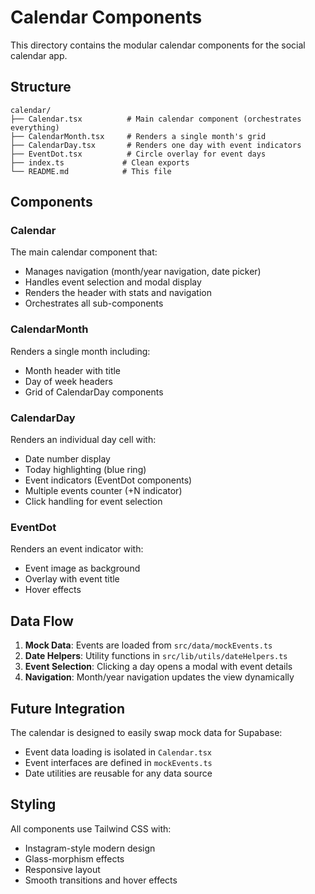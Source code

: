 # Calendar Components

This directory contains the modular calendar components for the social calendar app.

## Structure

```
calendar/
├── Calendar.tsx          # Main calendar component (orchestrates everything)
├── CalendarMonth.tsx     # Renders a single month's grid
├── CalendarDay.tsx       # Renders one day with event indicators
├── EventDot.tsx          # Circle overlay for event days
├── index.ts             # Clean exports
└── README.md            # This file
```

## Components

### Calendar

The main calendar component that:

- Manages navigation (month/year navigation, date picker)
- Handles event selection and modal display
- Renders the header with stats and navigation
- Orchestrates all sub-components

### CalendarMonth

Renders a single month including:

- Month header with title
- Day of week headers
- Grid of CalendarDay components

### CalendarDay

Renders an individual day cell with:

- Date number display
- Today highlighting (blue ring)
- Event indicators (EventDot components)
- Multiple events counter (+N indicator)
- Click handling for event selection

### EventDot

Renders an event indicator with:

- Event image as background
- Overlay with event title
- Hover effects

## Data Flow

1. **Mock Data**: Events are loaded from `src/data/mockEvents.ts`
2. **Date Helpers**: Utility functions in `src/lib/utils/dateHelpers.ts`
3. **Event Selection**: Clicking a day opens a modal with event details
4. **Navigation**: Month/year navigation updates the view dynamically

## Future Integration

The calendar is designed to easily swap mock data for Supabase:

- Event data loading is isolated in `Calendar.tsx`
- Event interfaces are defined in `mockEvents.ts`
- Date utilities are reusable for any data source

## Styling

All components use Tailwind CSS with:

- Instagram-style modern design
- Glass-morphism effects
- Responsive layout
- Smooth transitions and hover effects
